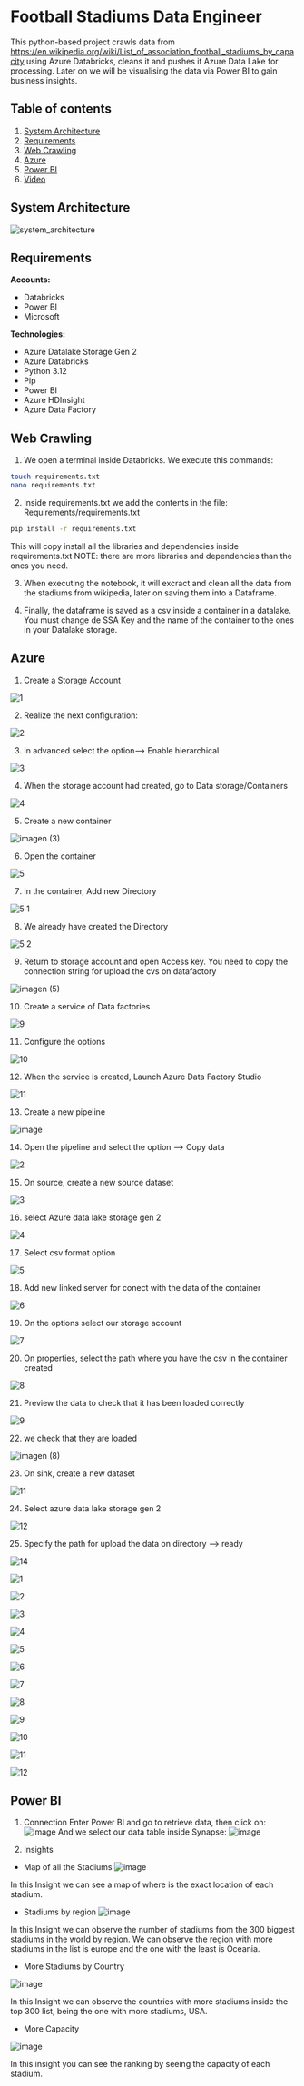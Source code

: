 
# Football Stadiums Data Engineer

This python-based project crawls data from https://en.wikipedia.org/wiki/List_of_association_football_stadiums_by_capacity using Azure Databricks, cleans it and pushes it Azure Data Lake for processing. Later on we will be visualising the data via Power BI to gain business insights.

## Table of contents

1. [System Architecture](#system-architecture)
2. [Requirements](#requirements)
3. [Web Crawling](#web-crawling)
6. [Azure](#azure)
7. [Power BI](#power-bi)
8. [Video](#video)

## System Architecture
![system_architecture](https://github.com/user-attachments/assets/7afa1916-d20e-4151-9be5-95840d77fa98)

## Requirements
**Accounts:**
  - Databricks
  - Power BI
  - Microsoft

**Technologies:**
  - Azure Datalake Storage Gen 2
  - Azure Databricks
  - Python 3.12
  - Pip
  - Power BI
  - Azure HDInsight
  - Azure Data Factory

## Web Crawling
1. We open a terminal inside Databricks. We execute this commands: 
```bash
touch requirements.txt
nano requirements.txt
```
2. Inside requirements.txt we add the contents in the file: Requirements/requirements.txt
```bash
pip install -r requirements.txt
```
This will copy install all the libraries and dependencies inside requirements.txt
NOTE: there are more libraries and dependencies than the ones you need.

3. When executing the notebook, it will excract and clean all the data from the stadiums from wikipedia, later on saving them into a Dataframe.

4. Finally, the dataframe is saved as a csv inside a container in a datalake. You must change de SSA Key and the name of the container to the ones in your Datalake storage.

## Azure
1. Create a Storage Account

![1](https://github.com/user-attachments/assets/c0f3bec2-4b82-432f-9d4d-64e8bdb9b706)

2. Realize the next configuration:

![2](https://github.com/user-attachments/assets/1becd5e9-4e24-48b1-8c32-24008f430603)

3. In advanced select the option--> Enable hierarchical

![3](https://github.com/user-attachments/assets/55fd5bde-bbd3-4353-bd79-1f23f28345a8)

4. When the storage account had created, go to Data storage/Containers

![4](https://github.com/user-attachments/assets/e3d503d0-bbf7-4511-93b7-4aa97d303282)

5. Create a new container

![imagen (3)](https://github.com/user-attachments/assets/cfa23ab8-9197-40e4-ad9d-73e188657c4f)

6. Open the container

![5](https://github.com/user-attachments/assets/284616c5-a09d-43de-99ee-482007e00422)

7. In the container, Add new Directory

![5 1](https://github.com/user-attachments/assets/5734586e-c132-4010-a409-127bbfd6a2ad)

8. We already have created the Directory

![5 2](https://github.com/user-attachments/assets/15fe9b07-41c5-4e76-a139-42c5a0e28e3c)

9. Return to storage account and open Access key. You need to copy the connection string for upload the cvs on datafactory   

![imagen (5)](https://github.com/user-attachments/assets/35e5afcd-a3db-4584-9336-7edcd5402513)

10. Create a service of Data factories

![9](https://github.com/user-attachments/assets/136ee279-ab95-401f-8ea1-31890bd65904)

11. Configure the options 

![10](https://github.com/user-attachments/assets/fb02bb7f-fb3a-4a6a-8ff2-246b619eabcf)

12. When the service is created, Launch Azure Data Factory Studio 

![11](https://github.com/user-attachments/assets/2bd7ecc4-c319-480d-92b2-e4e38d108dc4)

13. Create a new pipeline

![image](https://github.com/user-attachments/assets/78fd6b95-e753-4c96-abe7-c3972042dd1e)

14. Open the pipeline and select the option --> Copy data

![2](https://github.com/user-attachments/assets/637c576b-c79d-4d2b-9ec5-94bba46bf843)

15. On source, create a new source dataset

![3](https://github.com/user-attachments/assets/c666e650-db0c-4654-927f-78edac8ff33f)

16. select Azure data lake storage gen 2

![4](https://github.com/user-attachments/assets/395bc48e-35b5-4633-ac72-64cfa2c6e207)

17. Select csv format option 

![5](https://github.com/user-attachments/assets/4d0b490e-0e04-4f9f-87d6-9be66a7d33b1)

18. Add new linked server for conect with the data of the container

![6](https://github.com/user-attachments/assets/951c20e0-f9b1-4e97-b0dc-80d6985c0a92)

19. On the options select our storage account 

![7](https://github.com/user-attachments/assets/36a52843-3af1-4319-9aac-0c2cf0cf5bcf)

20. On properties, select the path where you have the csv in the container created 

![8](https://github.com/user-attachments/assets/de5f87ec-6e8d-4750-abd1-1adefca4b4b1)

21. Preview the data to check that it has been loaded correctly  

![9](https://github.com/user-attachments/assets/399fd52f-4f7b-49e3-afd9-2a2064eafd03)

22. we check that they are loaded 

![imagen (8)](https://github.com/user-attachments/assets/88bb6f0c-e425-48f7-a8d2-160a7878e9b6)

23. On sink, create a new dataset 

![11](https://github.com/user-attachments/assets/b4bd5658-085b-468e-bb24-d7ad2335b99e)

24. Select azure data lake storage gen 2

![12](https://github.com/user-attachments/assets/12f2721f-64ee-4441-8112-44faef79bba6)

25. Specify the path for upload the data on directory --> ready 

![14](https://github.com/user-attachments/assets/4640942f-9b86-4489-a06f-a5567c2c167e)

![1](https://github.com/user-attachments/assets/5f84b9fe-833d-4dc7-bf1b-f9fa80c9a84d)

![2](https://github.com/user-attachments/assets/8afda5f8-ebdd-477f-9f04-186e4e1e6279)

![3](https://github.com/user-attachments/assets/96b7210d-5689-4807-8491-7b981a221e6d)

![4](https://github.com/user-attachments/assets/b830b225-a82a-45bc-860b-146ae632e424)


![5](https://github.com/user-attachments/assets/16a2952e-2c19-49a2-93dd-e77747a644e8)

![6](https://github.com/user-attachments/assets/d5d4582a-8e99-42f8-b5b3-b3c438dae056)


![7](https://github.com/user-attachments/assets/741a9e87-eacf-4e78-872b-f539ca409d67)

![8](https://github.com/user-attachments/assets/01132c92-99bd-4e13-a92b-a54190ab27a7)


![9](https://github.com/user-attachments/assets/c4a81e4b-4de7-4024-ba6a-3fd354af75e5)

![10](https://github.com/user-attachments/assets/abbb8d80-a32c-4242-a190-e2b47e1ccb80)


![11](https://github.com/user-attachments/assets/82a1e33a-bb8b-49cb-bf29-1df4e203632c)


![12](https://github.com/user-attachments/assets/93ebeaab-c45f-4f93-964e-15120a97991c)


## Power BI

1. Connection
Enter Power BI and go to retrieve data, then click on:
![image](https://github.com/user-attachments/assets/67a29d8e-350c-4baf-ad86-73da062fa66d)
And we select our data table inside Synapse:
![image](https://github.com/user-attachments/assets/09c71b34-1d6d-4d63-a3ab-1563fb16e957)

2. Insights
   
- Map of all the Stadiums 
   ![image](https://github.com/user-attachments/assets/399eb947-a388-4487-be96-170f14adbc45)

In this Insight we can see a map of where is the exact location of each stadium.

- Stadiums by region
  ![image](https://github.com/user-attachments/assets/a1c1a97a-5ae2-480a-b84a-e0ad63fd95a3)

In this Insight we can observe the number of stadiums from the 300 biggest stadiums in the world by region. We can observe the region with more stadiums in the list is europe and the one with the least is Oceania.

- More Stadiums by Country
  
![image](https://github.com/user-attachments/assets/91b3b4b8-b73e-49de-ab2b-2b88dc04c386)

In this Insight we can observe the countries with more stadiums inside the top 300 list, being the one with more stadiums, USA.

- More Capacity

![image](https://github.com/user-attachments/assets/5e7f53de-a6c9-4005-9c73-7f51fd601eba)

In this insight you can see the ranking by seeing the capacity of each stadium.

